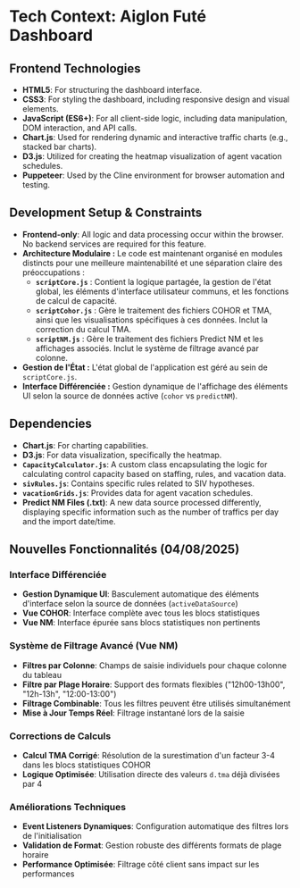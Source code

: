 # Tech Context: Aiglon Futé Dashboard

## Frontend Technologies
*   **HTML5**: For structuring the dashboard interface.
*   **CSS3**: For styling the dashboard, including responsive design and visual elements.
*   **JavaScript (ES6+)**: For all client-side logic, including data manipulation, DOM interaction, and API calls.
*   **Chart.js**: Used for rendering dynamic and interactive traffic charts (e.g., stacked bar charts).
*   **D3.js**: Utilized for creating the heatmap visualization of agent vacation schedules.
*   **Puppeteer**: Used by the Cline environment for browser automation and testing.

## Development Setup & Constraints
*   **Frontend-only**: All logic and data processing occur within the browser. No backend services are required for this feature.
*   **Architecture Modulaire :** Le code est maintenant organisé en modules distincts pour une meilleure maintenabilité et une séparation claire des préoccupations :
    *   **`scriptCore.js`** : Contient la logique partagée, la gestion de l'état global, les éléments d'interface utilisateur communs, et les fonctions de calcul de capacité.
    *   **`scriptCohor.js`** : Gère le traitement des fichiers COHOR et TMA, ainsi que les visualisations spécifiques à ces données. Inclut la correction du calcul TMA.
    *   **`scriptNM.js`** : Gère le traitement des fichiers Predict NM et les affichages associés. Inclut le système de filtrage avancé par colonne.
*   **Gestion de l'État :** L'état global de l'application est géré au sein de `scriptCore.js`.
*   **Interface Différenciée :** Gestion dynamique de l'affichage des éléments UI selon la source de données active (`cohor` vs `predictNM`).

## Dependencies
*   **Chart.js**: For charting capabilities.
*   **D3.js**: For data visualization, specifically the heatmap.
*   **`CapacityCalculator.js`**: A custom class encapsulating the logic for calculating control capacity based on staffing, rules, and vacation data.
*   **`sivRules.js`**: Contains specific rules related to SIV hypotheses.
*   **`vacationGrids.js`**: Provides data for agent vacation schedules.
*   **Predict NM Files (.txt)**: A new data source processed differently, displaying specific information such as the number of traffics per day and the import date/time.

## Nouvelles Fonctionnalités (04/08/2025)

### Interface Différenciée
*   **Gestion Dynamique UI**: Basculement automatique des éléments d'interface selon la source de données (`activeDataSource`)
*   **Vue COHOR**: Interface complète avec tous les blocs statistiques
*   **Vue NM**: Interface épurée sans blocs statistiques non pertinents

### Système de Filtrage Avancé (Vue NM)
*   **Filtres par Colonne**: Champs de saisie individuels pour chaque colonne du tableau
*   **Filtre par Plage Horaire**: Support des formats flexibles ("12h00-13h00", "12h-13h", "12:00-13:00")
*   **Filtrage Combinable**: Tous les filtres peuvent être utilisés simultanément
*   **Mise à Jour Temps Réel**: Filtrage instantané lors de la saisie

### Corrections de Calculs
*   **Calcul TMA Corrigé**: Résolution de la surestimation d'un facteur 3-4 dans les blocs statistiques COHOR
*   **Logique Optimisée**: Utilisation directe des valeurs `d.tma` déjà divisées par 4

### Améliorations Techniques
*   **Event Listeners Dynamiques**: Configuration automatique des filtres lors de l'initialisation
*   **Validation de Format**: Gestion robuste des différents formats de plage horaire
*   **Performance Optimisée**: Filtrage côté client sans impact sur les performances
